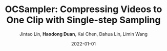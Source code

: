 ---
title: "OCSampler: Compressing Videos to One Clip with Single-step Sampling"
collection: publications
permalink: /publication/OCSampler
highlight: 
date: 2022-01-01
author: 'Jintao Lin, <strong>Haodong Duan</strong>, Kai Chen, Dahua Lin, Limin Wang'
conf: 'The Conference on Computer Vision and Pattern Recognition'
year: 2022
paperurl: https://arxiv.org/abs/2201.04388
additional: true
---